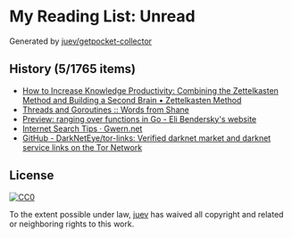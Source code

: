 # My Reading List: Unread

Generated by [juev/getpocket-collector](https://github.com/juev/getpocket-collector)

## History (5/1765 items)

- [How to Increase Knowledge Productivity: Combining the Zettelkasten Method and Building a Second Brain • Zettelkasten Method](https://zettelkasten.de/posts/building-a-second-brain-and-zettelkasten/)
- [Threads and Goroutines :: Words from Shane](https://shane.ai/posts/threads-and-goroutines/)
- [Preview: ranging over functions in Go - Eli Bendersky's website](https://eli.thegreenplace.net/2023/preview-ranging-over-functions-in-go)
- [Internet Search Tips · Gwern.net](https://gwern.net/search)
- [GitHub - DarkNetEye/tor-links: Verified darknet market and darknet service links on the Tor Network](https://github.com/DarkNetEye/tor-links)

## License

[![CC0](https://mirrors.creativecommons.org/presskit/buttons/88x31/svg/cc-zero.svg)](https://creativecommons.org/publicdomain/zero/1.0/)

To the extent possible under law, [juev](https://github.com/juev) has waived all copyright and related or neighboring rights to this work.
